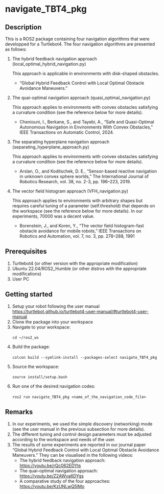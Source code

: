 # navigate_TBT4_pkg

## Description
This is a ROS2 package containing four navigation algorithms that were developped for a Turtlebot4. The four navigation algorithms are presented as follows:
1. The hybrid feedback navigation approach (local_optimal_hybrid_navigation.py)

   This approach is applicable in environments with disk-shaped obstacles.
   
   - “Global Hybrid Feedback Control with Local Optimal Obstacle Avoidance Maneuvers.”
   
2. The quai-optimal navigation approach (quasi_optimal_navigation.py)

   This approach applies to environments with convex obstacles satisfying a curvature condition (see the reference below for more details).
   
   - Cheniouni, I., Berkane, S., and Tayebi, A., “Safe and Quasi-Optimal Autonomous Navigation in Environments With Convex Obstacles,” IEEE Transactions on Automatic Control, 2024.
   
2. The separating hyperplane navigation approach (separating_hyperplane_approach.py)

   This approach applies to environments with convex obstacles satisfying a curvature condition (see the reference below for more details).
   
   - Arslan, O., and Koditschek, D. E., “Sensor-based reactive navigation in unknown convex sphere worlds,” The International Journal of Robotics Research, vol. 38, no. 2-3, pp. 196–223, 2019.
   
3. The vector field histogram approach (VFH_navigation.py)

   This approach applies to environments with arbitrary shapes but requires careful tuning of a parameter (self.threshold) that depends on the workspace (see the reference below for more details). In our experiments, 70000 was a decent value.
   
   - Borenstein, J., and Koren, Y., “The vector field histogram-fast obstacle avoidance for mobile robots,” IEEE Transactions on Robotics and Automation, vol. 7, no. 3, pp. 278–288, 1991  

## Prerequisites
1. Turtlebot4 (or other version with the appropriate modification)
2. Ubuntu 22.04/ROS2_Humble (or other distros with the appropriate modifications)
3. User PC

## Getting started
1. Setup your robot following the user manual https://turtlebot.github.io/turtlebot4-user-manual/#turtlebot4-user-manual
2. Clone the package into your workspace
3. Navigate to your workspace:
   ####
       cd ~/ros2_ws
   
5. Build the package:
   ####
       colcon build --symlink-install --packages-select navigate_TBT4_pkg
   
7. Source the workspace:
   ####
       source install/setup.bash
   
8. Run one of the desired navigation codes:
   ####
       ros2 run navigate_TBT4_pkg <name_of_the_navigation_code_file>

## Remarks
1. In our experiments, we used the simple discovery (networking) mode (see the user manual in the previous subsection for more details).
2. The different tuning and control design parameters must be adjusted according to the workspace and needs of the user.
3. The results of some experiments are reported in our journal paper “Global Hybrid Feedback Control with Local Optimal Obstacle Avoidance Maneuvers.” They can be visualised in the following videos:
   - The hybrid feedback navigation approach: https://youtu.be/rQc062EDYts
   - The quai-optimal navigation approach: https://youtu.be/Z2AWva6DYgs
   - A comparative study of the four approaches: https://youtu.be/KzUNLwQ5lMo
   



